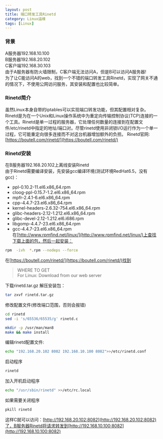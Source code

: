 ```yaml
---
layout: post
title: 端口转发工具Rinetd
category: Linux运维
tags: [Linux]
---
```


### 背景
A服务器192.168.10.100  
B服务器192.168.20.102  
C客户端192.168.30.103  
由于A服务器有防火墙限制，C客户端无法访问A，但是B可以访问A服务器!  
为了让C能访问A的web，找到一个不错的端口转发工具Rinetd，实现了网关不通的情况下，不使用公网访问服务，其安装和配置也比较简单。  

### Rinetd简介
虽然Linux本身自带的iptables可以实现端口转发功能，但其配置相对复杂。  
Rinetd是为在一个Unix和Linux操作系统中为重定向传输控制协议(TCP)连接的一个工具。Rinetd是单一过程的服务器，它处理任何数量的连接到在配置文件/etc/rinetd中指定的地址/端口对。尽管rinetd使用非闭锁I/O运行作为一个单一过程，它可能重定向很多连接而不对这台机器增加额外的负担。
Rinetd官网:[https://boutell.com/rinetd/](https://boutell.com/rinetd/)

### Rinetd安装
在B服务器192.168.20.102上离线安装Rinetd  
由于Rinetd需要编译安装，先安装gcc编译环境(测试环境RedHat6.5，没有gcc)：
* ppl-0.10.2-11.el6.x86_64.rpm
* cloog-ppl-0.15.7-1.2.el6.x86_64.rpm
* mpfr-2.4.1-6.el6.x86_64.rpm
* cpp-4.4.7-23.el6.x86_64.rpm
* kernel-headers-2.6.32-754.el6.x86_64.rpm
* glibc-headers-2.12-1.212.el6.x86_64.rpm
* glibc-devel-2.12-1.212.el6.i686.rpm
* libgomp-4.4.7-23.el6.x86_64.rpm
* gcc-4.4.7-23.el6.x86_64.rpm                         
在[http://www.rpmfind.net/linux/](http://www.rpmfind.net/linux/)上查找下载上面的包，然后一起安装：
```bash
rpm  -ivh  *.rpm --nodeps --force
```

在[https://boutell.com/rinetd/](https://boutell.com/rinetd/)找到
>WHERE TO GET  
>For Linux: Download from our web server

下载rinetd.tar.gz
解压安装包：
```bash
tar zxvf rinetd.tar.gz
```
修改配置文件(修改端口范围，否则会报错)
```bash
cd rinetd
sed -i 's/65536/65535/g' rinetd.c
```
```bash
mkdir -p /usr/man/man8
make && make install
```

编辑rinetd配置文件:
```bash
echo "192.168.20.102 8082 192.168.10.100 8082">>/etc/rinetd.conf
```
启动程序
```bash
rinetd
```

加入开机启动程序
```bash
echo "/usr/sbin/rinetd" >>/etc/rc.local
```

如果需要关闭程序
```bash
pkill rinetd
```

这样C就可以访问：[http://192.168.20.102:8082](http://192.168.20.102:8082)了，B服务器Rinetd将请求转发到[http://192.168.10.100:8082](http://192.168.10.100:8082)
